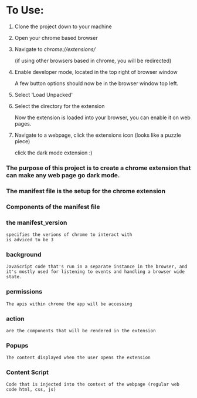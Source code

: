 # To Use:
1. Clone the project down to your machine

1. Open your chrome based browser

1. Navigate to   *chrome://extensions/*
    
    (if using other browsers based in chrome, you will be redirected)

1. Enable developer mode, located in the top right of browser window
    
    A few button options should now be in the browser window top left.

1. Select 'Load Unpacked'

1. Select the directory for the extension

    Now the extension is loaded into your browser, you can enable it on web pages.

1. Navigate to a webpage, click the extensions icon (looks like a puzzle piece) 

    click the dark mode extension :)

### The purpose of this project is to create a chrome extension that can make any web page go dark mode. 



### The manifest file is the setup for the chrome extension

### Components of the manifest file

### the manifest_version
    
    specifies the verions of chrome to interact with
    is adviced to be 3

### background 
    
    JavaScript code that's run in a separate instance in the browser, and it's mostly used for listening to events and handling a browser wide state.

### permissions 
    
    The apis within chrome the app will be accessing

### action 
    
    are the components that will be rendered in the extension

### Popups

    The content displayed when the user opens the extension

### Content Script

    Code that is injected into the context of the webpage (regular web code html, css, js)

